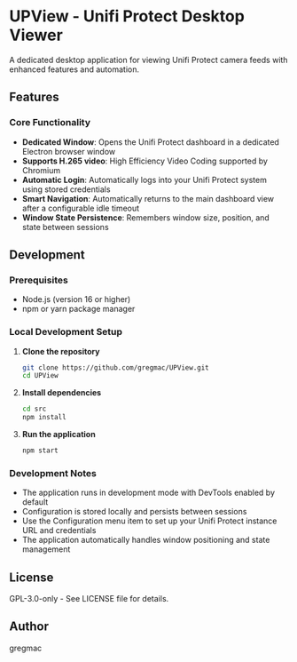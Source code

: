 # UPView - Unifi Protect Desktop Viewer

A dedicated desktop application for viewing Unifi Protect camera feeds with enhanced features and automation.

## Features

### Core Functionality

- **Dedicated Window**: Opens the Unifi Protect dashboard in a dedicated Electron browser window
- **Supports H.265 video**: High Efficiency Video Coding supported by Chromium
- **Automatic Login**: Automatically logs into your Unifi Protect system using stored credentials
- **Smart Navigation**: Automatically returns to the main dashboard view after a configurable idle timeout
- **Window State Persistence**: Remembers window size, position, and state between sessions

## Development

### Prerequisites
- Node.js (version 16 or higher)
- npm or yarn package manager

### Local Development Setup

1. **Clone the repository**
   ```bash
   git clone https://github.com/gregmac/UPView.git
   cd UPView
   ```

2. **Install dependencies**
   ```bash
   cd src
   npm install
   ```

3. **Run the application**
   ```bash
   npm start
   ```

### Development Notes
- The application runs in development mode with DevTools enabled by default
- Configuration is stored locally and persists between sessions
- Use the Configuration menu item to set up your Unifi Protect instance URL and credentials
- The application automatically handles window positioning and state management

## License

GPL-3.0-only - See LICENSE file for details.

## Author

gregmac 